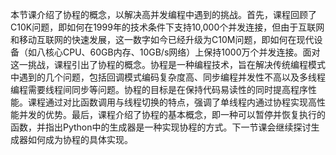 本节课介绍了协程的概念，以解决高并发编程中遇到的挑战。首先，课程回顾了C10K问题，即如何在1999年的技术条件下支持10,000个并发连接，但由于互联网和移动互联网的快速发展，这一数字如今已经升级为C10M问题，即如何在现代设备（如八核心CPU、60GB内存、10GB/s网络）上保持1000万个并发连接。面对这一挑战，课程引出了协程的概念。协程是一种编程技术，旨在解决传统编程模式中遇到的几个问题，包括回调模式编码复杂度高、同步编程并发性不高以及多线程编程需要线程间同步等问题。协程的目标是在保持代码易读性的同时提高程序性能。课程通过对比函数调用与线程切换的特点，强调了单线程内通过协程实现高性能并发的优势。最后，课程介绍了协程的基本概念，即一种可以暂停并恢复执行的函数，并指出Python中的生成器是一种实现协程的方式。下一节课会继续探讨生成器如何成为协程的具体实现。